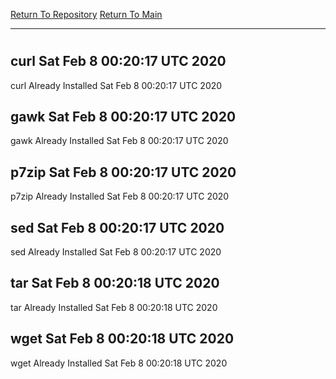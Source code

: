 [Return To Repository](https://github.com/deathbybandaid/piholeparser/)
[Return To Main](https://github.com/deathbybandaid/piholeparser/blob/master/RecentRunLogs/Mainlog.md)
____________________________________
# 
## curl Sat Feb 8 00:20:17 UTC 2020
curl Already Installed Sat Feb 8 00:20:17 UTC 2020
## gawk Sat Feb 8 00:20:17 UTC 2020
gawk Already Installed Sat Feb 8 00:20:17 UTC 2020
## p7zip Sat Feb 8 00:20:17 UTC 2020
p7zip Already Installed Sat Feb 8 00:20:17 UTC 2020
## sed Sat Feb 8 00:20:17 UTC 2020
sed Already Installed Sat Feb 8 00:20:17 UTC 2020
## tar Sat Feb 8 00:20:18 UTC 2020
tar Already Installed Sat Feb 8 00:20:18 UTC 2020
## wget Sat Feb 8 00:20:18 UTC 2020
wget Already Installed Sat Feb 8 00:20:18 UTC 2020
